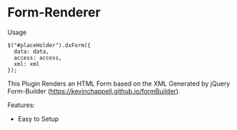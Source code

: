 # Form-Renderer

Usage
```
$("#placeHolder").dxForm({
  data: data,
  access: access,
  xml: xml
});
```

This Plugin Renders an HTML Form based on the XML Generated by jQuery Form-Builder (https://kevinchappell.github.io/formBuilder).

Features:

  - Easy to Setup
